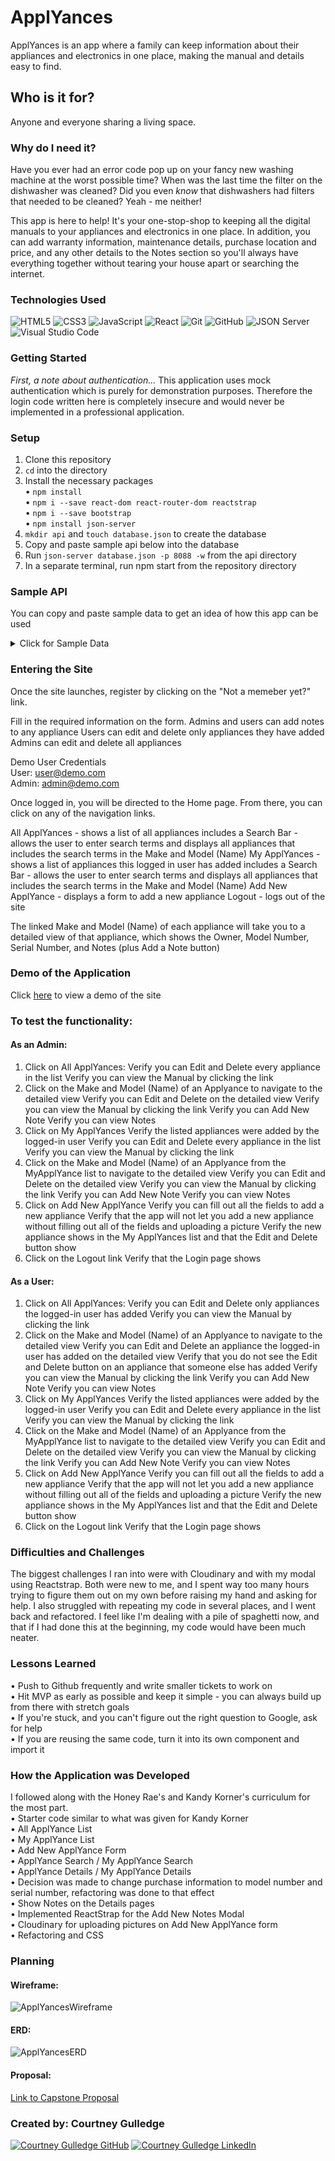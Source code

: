 # ApplYances

ApplYances is an app where a family can keep information about their appliances and electronics in one place, making the manual and details easy to find. 

## Who is it for?

Anyone and everyone sharing a living space.

### Why do I need it?

Have you ever had an error code pop up on your fancy new washing machine at the worst possible time? When was the last time the filter on the dishwasher was cleaned? Did you even *know* that dishwashers had filters that needed to be cleaned? Yeah - me neither! 

This app is here to help! It's your one-stop-shop to keeping all the digital manuals to your appliances and electronics in one place. In addition, you can add warranty information, maintenance details, purchase location and price, and any other details to the Notes section so you'll always have everything together without tearing your house apart or searching the internet. 

### Technologies Used

![HTML5](https://img.shields.io/badge/html5%20-%23E34F26.svg?&style=for-the-badge&logo=html5&logoColor=white) ![CSS3](https://img.shields.io/badge/css3%20-%231572B6.svg?&style=for-the-badge&logo=css3&logoColor=white) ![JavaScript](https://img.shields.io/badge/javascript%20-%23323330.svg?&style=for-the-badge&logo=javascript&logoColor=%23F7DF1E) ![React](https://img.shields.io/badge/react%20-%2320232a.svg?&style=for-the-badge&logo=react&logoColor=%2361DAFB) ![Git](https://img.shields.io/badge/git%20-%23F05033.svg?&style=for-the-badge&logo=git&logoColor=white) ![GitHub](https://img.shields.io/badge/github%20-%23121011.svg?&style=for-the-badge&logo=github&logoColor=white) ![JSON Server](https://img.shields.io/badge/JSON_Server%20-%232a2e2a.svg?&style=for-the-badge&logo=JSON&logoColor=white) ![Visual Studio Code](https://img.shields.io/badge/VSCode%20-%23007ACC.svg?&style=for-the-badge&logo=visual-studio-code&logoColor=white)

### Getting Started

*First, a note about authentication...*
This application uses mock authentication which is purely for demonstration purposes. Therefore the login code written here is completely insecure and would never be implemented in a professional application.

### Setup

1.  Clone this repository
2.  ```cd``` into the directory
3.  Install the necessary packages<br>
• ```npm install```<br>
• ```npm i --save react-dom react-router-dom reactstrap```<br>
• ```npm i --save bootstrap```<br>
• ```npm install json-server```
4.  ```mkdir api``` and ```touch database.json``` to create the database
5.  Copy and paste sample api below into the database
6.  Run ```json-server database.json -p 8088 -w``` from the api directory
7.  In a separate terminal, run npm start from the repository directory

### Sample API

You can copy and paste sample data to get an idea of how this app can be used

<details><summary>Click for Sample Data</summary>
<p>

```sh

{
  "users": [
    {
      "id": 1,
      "firstName": "Courtney",
      "lastName": "g",
      "email": "courtney@g.com",
      "password": "courtney",
      "isAdmin": true
    },
    {
      "id": 2,
      "firstName": "Sean",
      "lastName": "Gulledge",
      "email": "sean@g.com",
      "password": "courtney",
      "isAdmin": false
    },
    {
      "id": 3,
      "firstName": "Jeremy",
      "lastName": "Gibeault",
      "email": "jeremy@g.com",
      "password": "courtney",
      "isAdmin": true
    },
    {
      "email": "rick@g.com",
      "firstName": "Rick",
      "lastName": "G",
      "password": "courtney",
      "isAdmin": false,
      "id": 4
    },
    {
      "email": "admin@demo.com",
      "firstName": "Admin",
      "lastName": "Demo",
      "isAdmin": true,
      "id": 5
    },
    {
      "email": "user@demo.com",
      "firstName": "User",
      "lastName": "Demo",
      "isAdmin": false,
      "id": 6
    }
  ],
  "applyances": [
    {
      "id": 1,
      "makeModel": "Silhouette Cameo4",
      "picture": "/images/Cameo4.jpg",
      "manual": "https://drive.google.com/file/d/1x_i-qIs-R_1qpDt6Hu5Y4psMsyWINwve/view?usp=share_link",
      "modelNumber": "N/A",
      "serialNumber": "R201F431338",
      "userId": 1,
      "tagId": 5
    },
    {
      "id": 2,
      "makeModel": "Silhouette Portrait3",
      "picture": "/images/Portrait3.jpg",
      "manual": "https://drive.google.com/file/d/1B5adNBj-X7mDvC7_QcQilucA4LOd7Yak/view?usp=share_link",
      "modelNumber": "N/A",
      "serialNumber": "R108J110069",
      "userId": 1,
      "tagId": 5
    },
    {
      "userId": 2,
      "makeModel": "Ninja Mega Kitchen System",
      "picture": "/images/NinjaKitchenSystem.jpg",
      "manual": "https://drive.google.com/file/d/10uefldFpR4kEoNra72oZKQx4DXiJEaBU/view?usp=share_link",
      "modelNumber": "BL770 Series",
      "serialNumber": "12345",
      "id": 3,
      "tagId": 1
    },
    {
      "userId": 3,
      "makeModel": "Tasty Smart Induction Cooktop",
      "picture": "/images/TastyCooktop.jpg",
      "manual": "https://drive.google.com/file/d/1EFfWK0kKh_cMK2alGFrJFtd4GWHynU2F/view?usp=share_link",
      "modelNumber": "N/A",
      "serialNumber": "N/A",
      "id": 4,
      "tagId": 14
    },
    {
      "userId": 3,
      "makeModel": "Chamberlain Garage Door Opener",
      "picture": "/images/ChamberlainGarageDoorOpener.jpg",
      "manual": "https://drive.google.com/file/d/1SelC7lZE5nHBY8LlDZYdrfJIbauBn0AI/view?usp=share_link",
      "modelNumber": "N/A",
      "serialNumber": "N/A",
      "id": 5,
      "tagId": 4
    },
    {
      "userId": 4,
      "makeModel": "Vicks Warm Mist Humidifier",
      "picture": "/images/VicksHumidifier.jpg",
      "manual": "https://drive.google.com/file/d/1rjG6vOhf3A7Ni0lu5VRLKcDuCrVEfNbs/view?usp=share_link",
      "modelNumber": "N/A",
      "serialNumber": "N/A",
      "id": 6,
      "tagId": 8
    },
    {
      "userId": 1,
      "makeModel": "Kitchen Aid Mixer",
      "picture": "http://res.cloudinary.com/dq4w2zwr2/image/upload/v1683020579/luvc7ovwxtusntanqcbd.jpg",
      "manual": "https://drive.google.com/file/d/1x_v2_mxZzU_hdtKJNFtd4rqp0P9jy0ap/view?usp=share_link",
      "modelNumber": "N/A",
      "serialNumber": "9708371",
      "id": 7,
      "tagId": 1
    },
    {
      "userId": 1,
      "makeModel": "Sharp Carousel Convection Microwave Oven",
      "picture": "/images/SharpCarouselConvectionMicrowaveOven.jpg",
      "manual": "https://drive.google.com/file/d/11lCX0LVrtEJE5Zp2EmATyb76BGsP6HFZ/view?usp=share_link",
      "modelNumber": "R-820BK-F",
      "serialNumber": "81980",
      "id": 8,
      "tagId": 1
    },
    {
      "userId": 1,
      "makeModel": "Whirlpool Refrigerator",
      "picture": "http://res.cloudinary.com/dq4w2zwr2/image/upload/v1683020479/yxbst5sptzguwtiomcei.jpg",
      "manual": "https://www.whirlpool.com/content/dam/global/documents/201306/owners-manual-W10505281-RevA.pdf",
      "modelNumber": "GD5RHAXS800",
      "serialNumber": "ST1634682",
      "tagId": 1,
      "id": 9
    },
    {
      "userId": 1,
      "makeModel": "Maytag Washer",
      "picture": "/images/MaytagWasher.jpg",
      "manual": "https://drive.google.com/file/d/17zVvObQg5Z1dy9W8cz9UtjzUvQM1wSMY/view?usp=share_link",
      "modelNumber": "MVWB835DW4",
      "serialNumber": "C91474341",
      "tagId": 3,
      "id": 10
    },
    {
      "userId": 1,
      "makeModel": "Maytag Dryer",
      "picture": "/images/MaytagDryer.jpg",
      "manual": "https://drive.google.com/file/d/1fIf5DFV-vGRdmX5geTWHjEsEV3Mh7Uij/view?usp=share_link",
      "modelNumber": "MEDB835DW4",
      "serialNumber": "M93304361",
      "tagId": 3,
      "id": 11
    },
    {
      "userId": 1,
      "makeModel": "GE Dishwasher",
      "picture": "/images/GEDishwasher.jpg",
      "manual": "https://drive.google.com/file/d/1HgtkEOiioMQayHgxUcV2f9rcNuHbz16A/view?usp=share_link",
      "modelNumber": "GSD5200G00BB",
      "serialNumber": "AD7783088",
      "tagId": 1,
      "id": 12
    },
    {
      "userId": 3,
      "makeModel": "Ninja Foodi",
      "picture": "/images/NinjaFoodi.jpg",
      "manual": "https://support.ninjakitchen.com/hc/en-us/article_attachments/4873530124060/FD400Series_IB_E_F_S_REV_Mv14_LR_20200728.pdf",
      "modelNumber": "FD402",
      "serialNumber": "K23KQ607Z1F2",
      "tagId": 1,
      "id": 13
    },
    {
      "userId": 1,
      "makeModel": "GE Range/Oven",
      "picture": "https://cdn11.bigcommerce.com/s-pacto3wrn2/images/stencil/500x659/products/9979/598056/d15778e1f2163de5ff6ce295c8504ad4851945e9__62011.1.jpg",
      "manual": "https://products-salsify.geappliances.com/image/upload/s--RzGJV_nI--/91f5a7399bc2698c034b981a667db4f21c931d80.pdf?_ga=2.242967810.1265937768.1682627489-120250239.1682627489",
      "modelNumber": "J DP39B0W6BB",
      "serialNumber": "GG4 54308Q",
      "tagId": 1,
      "id": 14
    },
    {
      "userId": 3,
      "makeModel": "Craftsman Air Compressor",
      "picture": "https://mobileimages.lowes.com/productimages/3436db6b-3191-4063-b5a3-b2323546171c/42715815.jpg?size=xl",
      "manual": "https://www.searspartsdirect.com/manual/pa4uz6k2rm-000247/craftsman-919166440-air-compressor-parts",
      "modelNumber": "919.166440",
      "serialNumber": "N/A",
      "tagId": 4,
      "id": 15
    },
    {
      "userId": 3,
      "makeModel": "Black & Decker Mouse Sander",
      "picture": "https://images.thdstatic.com/productImages/b3096995-4d6f-406c-bf91-f743cd1e589a/svn/black-decker-mouse-sanders-bdems600-64_1000.jpg",
      "manual": "https://images.homedepot-static.com/catalog/pdfImages/51/51127b8a-7165-4a35-856f-8bc427821fc8.pdf",
      "modelNumber": "BDEMS600",
      "serialNumber": "N/A",
      "tagId": 4,
      "id": 16
    },
    {
      "userId": 3,
      "makeModel": "Chef's Choice Knife Sharpener",
      "picture": "https://www.sharpeningsupplies.com/Assets/Images/0250100-z.jpg",
      "manual": "https://drive.google.com/file/d/1Cc6bhrVkWvPcgXS0Pcw-txoIB7TEgw11/view?usp=share_link",
      "modelNumber": "250",
      "serialNumber": "N/A",
      "tagId": 14,
      "id": 17
    },
    {
      "userId": 3,
      "makeModel": "Cuisinart Griddler",
      "picture": "/images/CuisinartGriddler.jpg",
      "manual": "https://www.cuisinart.com/globalassets/catalog/appliances/grills/griddler/gr-4n.pdf",
      "modelNumber": "GR-4N",
      "serialNumber": "N/A",
      "tagId": 14,
      "id": 18
    },
    {
      "userId": 3,
      "makeModel": "SinuPulse Elite",
      "picture": "https://m.media-amazon.com/images/I/71RImiFxywL._AC_SX466_.jpg",
      "manual": "https://cdn.shopify.com/s/files/1/0160/0779/0646/files/Sinupulse_-_User_Guide_0815.pdf?v=1613794312",
      "modelNumber": "SP220",
      "serialNumber": "N/A",
      "tagId": 9,
      "id": 19
    },
    {
      "userId": 1,
      "makeModel": "Shark FlexStyle",
      "picture": "http://res.cloudinary.com/dq4w2zwr2/image/upload/v1682957624/jehwyysn49muxumchvv4.jpg",
      "manual": "https://support.sharkclean.com/hc/en-us/article_attachments/5705591946140/HD400_Series_Warning_Insert_E_F_S_MP_Mv3_220621.pdf",
      "modelNumber": "HD400",
      "serialNumber": "N/A",
      "tagId": 9,
      "id": 21
    },
    {
      "userId": 2,
      "makeModel": "Shark IonFlex Vacuum",
      "picture": "http://res.cloudinary.com/dq4w2zwr2/image/upload/v1683017358/li7okedou1tvqgrqdmfn.jpg",
      "manual": "https://support.sharkclean.com/hc/en-us/article_attachments/4402165895186/IF200_IF250Series_Manual_E_20180620_LR.pdf",
      "modelNumber": "IF200/250, IC205, UF280",
      "serialNumber": "N/A",
      "tagId": 13,
      "id": 22
    },
    {
      "userId": 3,
      "makeModel": "Shark IonFlex Vacuum",
      "picture": "http://res.cloudinary.com/dq4w2zwr2/image/upload/v1683017639/txcly7tx5pz95ubtignd.jpg",
      "manual": "https://support.sharkclean.com/hc/en-us/article_attachments/4402165895186/IF200_IF250Series_Manual_E_20180620_LR.pdf",
      "modelNumber": "IF200/250, IC205, UF280",
      "serialNumber": "N/A",
      "tagId": 12,
      "id": 24
    }
  ],
  "notes": [
    {
      "id": 1,
      "description": "Purchased additional blade June 2022",
      "applyanceId": 1
    },
    {
      "id": 2,
      "description": "Purchased additional mats April 2023",
      "applyanceId": 1
    },
    {
      "description": "Rarely use the convection, if ever",
      "applyanceId": 8,
      "id": 3
    },
    {
      "description": "Makes great smoothies",
      "applyanceId": 3,
      "id": 4
    },
    {
      "description": "Sean has used the Food Processor to make banana ice cream using frozen bananas",
      "applyanceId": 3,
      "id": 5
    },
    {
      "description": "No longer under warranty",
      "applyanceId": 10,
      "id": 6
    },
    {
      "description": "Uses Affresh cleaning tablets, the washer will notify you when it needs to run a cleaning cycle",
      "applyanceId": 10,
      "id": 7
    },
    {
      "description": "Purchased from Lowe's, installed by Jeremy",
      "applyanceId": 5,
      "id": 8
    },
    {
      "description": "Tried to clean the mats with blue Dawn dish detergent, didn't work out so well for me",
      "applyanceId": 1,
      "id": 9
    },
    {
      "description": "Makes delicious burgers",
      "applyanceId": 18,
      "id": 10
    },
    {
      "description": "Salmon patties were great too",
      "applyanceId": 18,
      "id": 11
    },
    {
      "description": "It's a little loud",
      "applyanceId": 5,
      "id": 12
    }
  ],
  "tags": [
    {
      "id": 1,
      "location": "Kitchen"
    },
    {
      "id": 2,
      "location": "Living Room"
    },
    {
      "id": 3,
      "location": "Laundry Room"
    },
    {
      "id": 4,
      "location": "Garage"
    },
    {
      "id": 5,
      "location": "Office/Craft Room"
    },
    {
      "id": 6,
      "location": "Sean's Room"
    },
    {
      "id": 7,
      "location": "Guest Bathroom"
    },
    {
      "id": 8,
      "location": "Master Bedroom"
    },
    {
      "id": 9,
      "location": "Master Bathroom"
    },
    {
      "id": 10,
      "location": "Back Porch/Yard"
    },
    {
      "id": 11,
      "location": " Other - Added to Notes "
    },
    {
      "id": 12,
      "location": "Linen Closet"
    },
    {
      "id": 13,
      "location": "Sean's Dorm"
    },
    {
      "id": 14,
      "location": "Pantry"
    }
  ]
}

```

</p>
</details>


### Entering the Site

Once the site launches, register by clicking on the "Not a memeber yet?" link.

Fill in the required information on the form. 
    Admins and users can add notes to any appliance
    Users can edit and delete only appliances they have added
    Admins can edit and delete all appliances

Demo User Credentials<br>
    User:   user@demo.com<br>
    Admin:  admin@demo.com

Once logged in, you will be directed to the Home page. From there, you can click on any of the navigation links. 

All ApplYances - shows a list of all appliances
    includes a Search Bar - allows the user to enter search terms and displays all appliances that includes the search terms in the Make and Model (Name)
My ApplYances - shows a list of appliances this logged in user has added
    includes a Search Bar - allows the user to enter search terms and displays all appliances that includes the search terms in the Make and Model (Name)
Add New ApplYance - displays a form to add a new appliance
Logout - logs out of the site

The linked Make and Model (Name) of each appliance will take you to a detailed view of that appliance, which shows the Owner, Model Number, Serial Number, and Notes (plus Add a Note button)

### Demo of the Application

Click <a href="https://www.loom.com/share/844fc1af71454794905a3ffb41739265">here</a> to view a demo of the site

### To test the functionality:

#### As an Admin:
1.  Click on All ApplYances:
        Verify you can Edit and Delete every appliance in the list
        Verify you can view the Manual by clicking the link
2.  Click on the Make and Model (Name) of an Applyance to navigate to the detailed view
        Verify you can Edit and Delete on the detailed view
        Verify you can view the Manual by clicking the link
        Verify you can Add New Note
        Verify you can view Notes
3. Click on My ApplYances
        Verify the listed appliances were added by the logged-in user
        Verify you can Edit and Delete every appliance in the list
        Verify you can view the Manual by clicking the link
4.  Click on the Make and Model (Name) of an Applyance from the MyApplYance list to navigate to the detailed view
        Verify you can Edit and Delete on the detailed view
        Verify you can view the Manual by clicking the link
        Verify you can Add New Note
        Verify you can view Notes
5.  Click on Add New ApplYance
        Verify you can fill out all the fields to add a new appliance
        Verify that the app will not let you add a new appliance without filling out all of the fields and uploading a picture
        Verify the new appliance shows in the My ApplYances list and that the Edit and Delete button show
6.  Click on the Logout link
        Verify that the Login page shows

#### As a User:
1.  Click on All ApplYances:
        Verify you can Edit and Delete only appliances the logged-in user has added
        Verify you can view the Manual by clicking the link
2.  Click on the Make and Model (Name) of an Applyance to navigate to the detailed view
        Verify you can Edit and Delete an appliance the logged-in user has added on the detailed view
        Verify that you do not see the Edit and Delete button on an appliance that someone else has added
        Verify you can view the Manual by clicking the link
        Verify you can Add New Note
        Verify you can view Notes
3. Click on My ApplYances
        Verify the listed appliances were added by the logged-in user
        Verify you can Edit and Delete every appliance in the list
        Verify you can view the Manual by clicking the link
4.  Click on the Make and Model (Name) of an Applyance from the MyApplYance list to navigate to the detailed view
        Verify you can Edit and Delete on the detailed view
        Verify you can view the Manual by clicking the link
        Verify you can Add New Note
        Verify you can view Notes
5.  Click on Add New ApplYance
        Verify you can fill out all the fields to add a new appliance
        Verify that the app will not let you add a new appliance without filling out all of the fields and uploading a picture
        Verify the new appliance shows in the My ApplYances list and that the Edit and Delete button show
6.  Click on the Logout link
        Verify that the Login page shows

### Difficulties and Challenges
The biggest challenges I ran into were with Cloudinary and with my modal using Reactstrap. Both were new to me, and I spent way too many hours trying to figure them out on my own before raising my hand and asking for help. I also struggled with repeating my code in several places, and I went back and refactored. I feel like I'm dealing with a pile of spaghetti now, and that if I had done this at the beginning, my code would have been much neater. 

### Lessons Learned
• Push to Github frequently and write smaller tickets to work on<br>
• Hit MVP as early as possible and keep it simple - you can always build up from there with stretch goals<br>
• If you're stuck, and you can't figure out the right question to Google, ask for help<br>
• If you are reusing the same code, turn it into its own component and import it

### How the Application was Developed
I followed along with the Honey Rae's and Kandy Korner's curriculum for the most part. <br>
• Starter code similar to what was given for Kandy Korner<br>
• All ApplYance List<br>
• My ApplYance List<br>
• Add New ApplYance Form<br>
• ApplYance Search / My ApplYance Search<br>
• ApplYance Details / My ApplYance Details<br>
• Decision was made to change purchase information to model number and serial number, refactoring was done to that effect<br>
• Show Notes on the Details pages<br>
• Implemented ReactStrap for the Add New Notes Modal<br>
• Cloudinary for uploading pictures on Add New ApplYance form<br>
• Refactoring and CSS

### Planning
#### Wireframe: 

![ApplYancesWireframe](https://user-images.githubusercontent.com/116823138/235769947-e6b10e1b-2e05-40d2-b1b3-b917a028d58e.jpg)

#### ERD: 

![ApplYancesERD](https://user-images.githubusercontent.com/116823138/235769916-94dd049b-f9ff-49bf-b0c1-9b6958477aba.jpg)

#### Proposal:

<a href="https://docs.google.com/document/d/1_2AHH5Ov9j3kx0sO7VPmUPp0Ljtjxib6I7lv8t0l4Wc/edit?usp=sharing" target="_blank">Link to Capstone Proposal</a>

### Created by: Courtney Gulledge

<a href="https://github.com/CeeEssGee" target="_blank"><img src="https://img.shields.io/badge/github%20-%23121011.svg?&style=for-the-badge&logo=github&logoColor=white" alt="Courtney Gulledge GitHub" style="height: auto !important;width: auto !important;" /></a> <a href="https://www.linkedin.com/in/courtney-gulledge/" target="_blank"><img src="https://img.shields.io/badge/linkedin%20-%230077B5.svg?&style=for-the-badge&logo=linkedin&logoColor=white" alt="Courtney Gulledge LinkedIn" style="height: auto !important;width: auto !important;" /></a>
